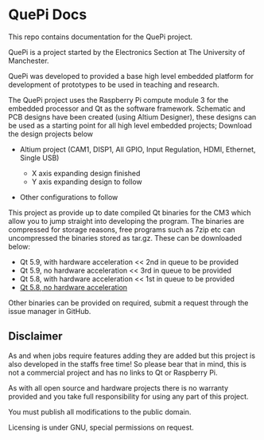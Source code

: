# QuePi Docs

This repo contains documentation for the QuePi project.

QuePi is a project started by the Electronics Section at The University of Manchester. 

QuePi was developed to provided a base high level embedded platform for development of prototypes to be used in teaching and research.

The QuePi project uses the Raspberry Pi compute module 3 for the embedded processor and Qt as the software framework. Schematic and PCB designs have been created (using Altium Designer), these designs can be used as a starting point for all high level embedded projects; Download the design projects below

* Altium project (CAM1, DISP1, All GPIO, Input Regulation, HDMI, Ethernet, Single USB)
  * X axis expanding design finished
  * Y axis expanding design to follow


* Other configurations to follow

This project as provide up to date compiled Qt binaries for the CM3 which allow you to jump straight into developing the program. The binaries are compressed for storage reasons, free programs such as 7zip etc can uncompressed the binaries stored as tar.gz. These can be downloaded below:

* Qt 5.9, with hardware acceleration << 2nd in queue to be provided
* Qt 5.9, no hardware acceleration << 3rd in queue to be provided
* Qt 5.8, with hardware acceleration  << 1st in queue to be provided
* [Qt 5.8, no hardware acceleration]()

Other binaries can be provided on required, submit a request through the issue manager in GitHub.

## Disclaimer

As and when jobs require features adding they are added but this project is also developed in the staffs free time! So please bear that in mind, this is not a commercial project and has no links to Qt or Raspberry Pi.

As with all open source and hardware projects there is no warranty provided and you take full responsibility for using any part of this project.

You must publish all modifications to the public domain.

Licensing is under GNU, special permissions on request.